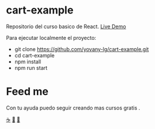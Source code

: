 # cart-example
Repositorio del curso basico de React. [Live Demo](https://yovany-lg.github.io/cart-example/)

Para ejecutar localmente el proyecto:

  * git clone https://github.com/yovany-lg/cart-example.git
  * cd cart-example
  * npm install
  * npm run start

# Feed me
Con tu ayuda puedo seguir creando mas cursos gratis .

  [☕](http://bit.ly/2ZWS2Mn) [🍔](http://bit.ly/2H3H54d) [🍺](http://bit.ly/2GWxgnt)